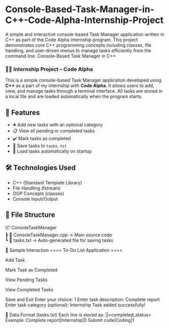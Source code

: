 # Console-Based-Task-Manager-in-C++-Code-Alpha-Internship-Project
A simple and interactive console-based Task Manager application written in C++ as part of the Code Alpha internship program. This project demonstrates core C++ programming concepts including classes, file handling, and user-driven menus to manage tasks efficiently from the command line.
 Console-Based Task Manager in C++

### 👨‍💻 Internship Project – Code Alpha

This is a simple console-based Task Manager application developed using **C++** as a part of my internship with **Code Alpha**. It allows users to add, view, and manage tasks through a terminal interface. All tasks are stored in a local file and are loaded automatically when the program starts.

## 🚀 Features
- ➕ Add new tasks with an optional category  
- 📋 View all pending or completed tasks  
- ✔️ Mark tasks as completed  
- 💾 Save tasks to `tasks.txt`  
- 🔄 Load tasks automatically on startup  

## 🛠️ Technologies Used
- C++ (Standard Template Library)  
- File Handling (fstream)  
- OOP Concepts (classes)  
- Console Input/Output  

## 📁 File Structure
📦 ConsoleTaskManager  
┣ 📄 ConsoleTaskManager.cpp → Main source code  
┗ 📄 tasks.txt → Auto-generated file for saving tasks  

📝 Sample Interaction
==== To-Do List Application ====

Add Task

Mark Task as Completed

View Pending Tasks

View Completed Tasks

Save and Exit
Enter your choice: 1
Enter task description: Complete report
Enter task category (optional): Internship
Task added successfully!

📌 Data Format (tasks.txt)
Each line is stored as:
<description>|<category>|<completed_status>
Example:
Complete report|Internship|0
Submit code|Coding|1
